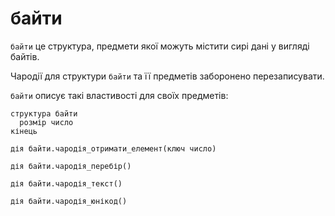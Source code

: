 # байти

`байти` це структура, предмети якої можуть містити сирі дані у вигляді байтів.

Чародії для структури `байти` та її предметів заборонено перезаписувати.

`байти` описує такі властивості для своїх предметів:

```мавка
структура байти
  розмір число
кінець
```

```мавка
дія байти.чародія_отримати_елемент(ключ число)
```

```мавка
дія байти.чародія_перебір()
```

```мавка
дія байти.чародія_текст()
```

```мавка
дія байти.чародія_юнікод()
```